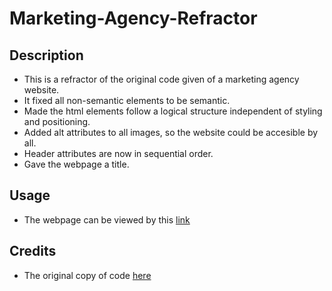 # Marketing-Agency-Refractor

## Description

- This is a refractor of the original code given of a marketing agency website.
- It fixed all non-semantic elements to be semantic.
- Made the html elements follow a logical structure independent of styling and positioning.
- Added alt attributes to all images, so the website could be accesible by all.
- Header attributes are now in sequential order.
- Gave the webpage a title. 

## Usage

- The webpage can be viewed by this [link](https://noah-10.github.io/Marketing-Agency-Refractor/)

## Credits 

- The original copy of code [here](https://github.com/coding-boot-camp/urban-octo-telegram)

